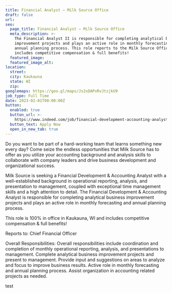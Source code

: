 ```yaml
---
title: Financial Analyst – Milk Source Office
draft: false
url:
seo:
  page_title: Financial Analyst – Milk Source Office
  meta_description: >-
    The Financial Analyst II is responsible for completing analytical business
    improvement projects and plays an active role in monthly forecasting and
    annual planning process. This role reports to the Milk Source Office and
    includes competitive compensation & full benefits!
  featured_image:
  featured_image_alt:
location:
  street:
  city: Kaukauna
  state: WI
  zip:
googlemaps: https://goo.gl/maps/Js2xDAPxRvJtzjkU9
job_type: Full Time
date: 2023-02-01T00:00:00Z
button:
  enabled: true
  button_url: >-
    https://www.indeed.com/job/financial-development-accounting-analyst-919771974d7eaf29
  button_text: Apply Now
  open_in_new_tab: true
---
```

Do you want to be part of a hard-working team that learns something new every day? Come seize the endless opportunities that Milk Source has to offer as you utilize your accounting background and analysis skills to collaborate with company leaders and drive business development and organizational success.

Milk Source is seeking a Financial Development & Accounting Analyst with a well-established background in operational reporting, analysis, and presentation to management, coupled with exceptional time management skills and a high attention to detail. The Financial Development & Accounting Analyst is responsible for completing analytical business improvement projects and plays an active role in monthly forecasting and annual planning process.

This role is 100% in office in Kaukauna, WI and includes competitive compensation & full benefits!

Reports to: Chief Financial Officer

Overall Responsibilities: Overall responsibilities include coordination and completion of monthly operational reporting, analysis, and presentations to management. Complete analytical business improvement projects and present to management. Provide input and suggestions on areas to analyze and focus to improve business results. Active role in monthly forecasting and annual planning process. Assist organization in accounting related projects as needed.

test